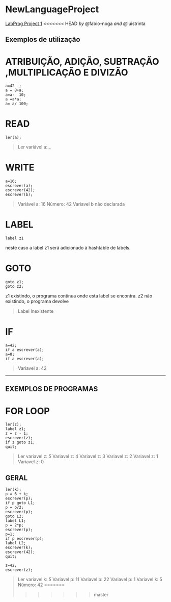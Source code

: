 # NewLanguageProject
[LabProg Project 1](https://github.com/fabio-noga/NewLanguageProject)
<<<<<<< HEAD
*by* @fabio-noga *and* @luistrinta

## Exemplos de utilização
# ATRIBUIÇÃO, ADIÇÃO, SUBTRAÇÃO ,MULTIPLICAÇÃO E DIVIZÃO
```
a=42  ;
a = 8+a;
a=a-  10;
a =a*a;
a= a/ 100;
```
# READ
```
ler(a);
```
>Ler variável a: _

# WRITE
```
a=16;
escrever(a);
escrever(42);
escrever(b);
```
>Variável a: 16
>Número: 42
>Variavel b não declarada

# LABEL
```
label z1
```
neste caso a label z1 será adicionado à hashtable de labels.

# GOTO
```
goto z1;
goto z2;
```
z1 existindo, o programa continua onde esta label se encontra.
z2 não existindo, o programa devolve
>Label Inexistente

# IF
```
a=42;
if a escrever(a);
a=0;
if a escrever(a);
```
>Variavel a: 42

***

## EXEMPLOS DE PROGRAMAS
# FOR LOOP
```
ler(z);
label z1;
z = z - 1;
escrever(z);
if z goto z1;
quit;
```
>Ler variavel z: *5*
>Variavel z: 4
>Variavel z: 3
>Variavel z: 2
>Variavel z: 1
>Variavel z: 0

## GERAL
```
ler(k);
p = 6 + k;
escrever(p);
if p goto L1;
p = p/2;
escrever(p);
goto L2;
label L1;
p = 2*p;
escrever(p);
p=1;
if p escrever(p);
label L2;
escrever(k);
escrever(42);
quit;

z=42;
escrever(z);
```
>Ler variavel k: *5*
>Variavel p: 11
>Variavel p: 22
>Variavel p: 1
>Variavel k: 5
>Número: 42
=======
>>>>>>> master
